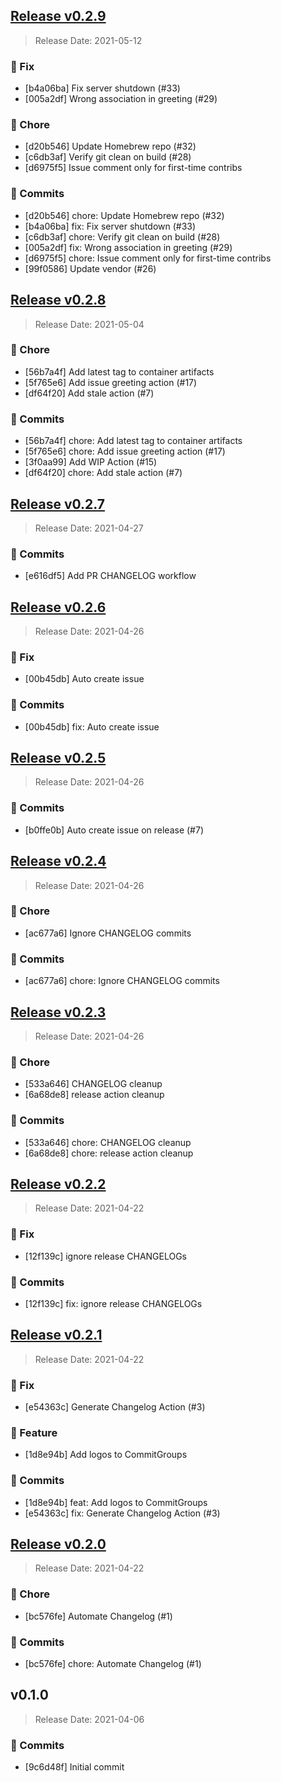 
<a name="v0.2.9"></a>
## [Release v0.2.9](https://github.com/embano1/ci-demo-app/compare/v0.2.8...v0.2.9)

> Release Date: 2021-05-12

### 🐞 Fix

- [b4a06ba]	Fix server shutdown (#33) 
- [005a2df]	Wrong association in greeting (#29) 

### 🧹 Chore

- [d20b546]	Update Homebrew repo (#32) 
- [c6db3af]	Verify git clean on build (#28) 
- [d6975f5]	Issue comment only for first-time contribs

### 📖 Commits

- [d20b546]	chore: Update Homebrew repo (#32) 
- [b4a06ba]	fix: Fix server shutdown (#33) 
- [c6db3af]	chore: Verify git clean on build (#28) 
- [005a2df]	fix: Wrong association in greeting (#29) 
- [d6975f5]	chore: Issue comment only for first-time contribs
- [99f0586]	Update vendor (#26) 

<a name="v0.2.8"></a>
## [Release v0.2.8](https://github.com/embano1/ci-demo-app/compare/v0.2.7...v0.2.8)

> Release Date: 2021-05-04

### 🧹 Chore

- [56b7a4f]	Add latest tag to container artifacts
- [5f765e6]	Add issue greeting action (#17) 
- [df64f20]	Add stale action (#7) 

### 📖 Commits

- [56b7a4f]	chore: Add latest tag to container artifacts
- [5f765e6]	chore: Add issue greeting action (#17) 
- [3f0aa99]	Add WIP Action (#15) 
- [df64f20]	chore: Add stale action (#7) 

<a name="v0.2.7"></a>
## [Release v0.2.7](https://github.com/embano1/ci-demo-app/compare/v0.2.6...v0.2.7)

> Release Date: 2021-04-27

### 📖 Commits

- [e616df5]	Add PR CHANGELOG workflow

<a name="v0.2.6"></a>
## [Release v0.2.6](https://github.com/embano1/ci-demo-app/compare/v0.2.5...v0.2.6)

> Release Date: 2021-04-26

### 🐞 Fix

- [00b45db]	Auto create issue

### 📖 Commits

- [00b45db]	fix: Auto create issue

<a name="v0.2.5"></a>
## [Release v0.2.5](https://github.com/embano1/ci-demo-app/compare/v0.2.4...v0.2.5)

> Release Date: 2021-04-26

### 📖 Commits

- [b0ffe0b]	Auto create issue on release (#7) 

<a name="v0.2.4"></a>
## [Release v0.2.4](https://github.com/embano1/ci-demo-app/compare/v0.2.3...v0.2.4)

> Release Date: 2021-04-26

### 🧹 Chore

- [ac677a6]	Ignore CHANGELOG commits

### 📖 Commits

- [ac677a6]	chore: Ignore CHANGELOG commits

<a name="v0.2.3"></a>
## [Release v0.2.3](https://github.com/embano1/ci-demo-app/compare/v0.2.2...v0.2.3)

> Release Date: 2021-04-26

### 🧹 Chore

- [533a646]	CHANGELOG cleanup
- [6a68de8]	release action cleanup

### 📖 Commits

- [533a646]	chore: CHANGELOG cleanup
- [6a68de8]	chore: release action cleanup

<a name="v0.2.2"></a>
## [Release v0.2.2](https://github.com/embano1/ci-demo-app/compare/v0.2.1...v0.2.2)

> Release Date: 2021-04-22

### 🐞 Fix

- [12f139c]	ignore release CHANGELOGs

### 📖 Commits

- [12f139c]	fix: ignore release CHANGELOGs

<a name="v0.2.1"></a>
## [Release v0.2.1](https://github.com/embano1/ci-demo-app/compare/v0.2.0...v0.2.1)

> Release Date: 2021-04-22

### 🐞 Fix

- [e54363c]	Generate Changelog Action (#3) 

### 💫 Feature

- [1d8e94b]	Add logos to CommitGroups

### 📖 Commits

- [1d8e94b]	feat: Add logos to CommitGroups
- [e54363c]	fix: Generate Changelog Action (#3) 

<a name="v0.2.0"></a>
## [Release v0.2.0](https://github.com/embano1/ci-demo-app/compare/v0.1.0...v0.2.0)

> Release Date: 2021-04-22

### 🧹 Chore

- [bc576fe]	Automate Changelog (#1) 

### 📖 Commits

- [bc576fe]	chore: Automate Changelog (#1) 

<a name="v0.1.0"></a>
## v0.1.0

> Release Date: 2021-04-06

### 📖 Commits

- [9c6d48f]	Initial commit
